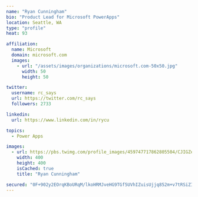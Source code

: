 ```yaml
---
name: "Ryan Cunningham"
bio: "Product Lead for Microsoft PowerApps"
location: Seattle, WA
type: "profile"
heat: 93

affiliation:
  name: Microsoft
  domain: microsoft.com
  images:
    - url: "/assets/images/organizations/microsoft.com-50x50.jpg"
      width: 50
      height: 50

twitter:
  username: rc_says
  url: https://twitter.com/rc_says
  followers: 2733

linkedin:
  url: https://www.linkedin.com/in/rycu

topics:
  - Power Apps

images:
  - url: https://pbs.twimg.com/profile_images/459747717862805504/CJIGZejd_400x400.png
    width: 400
    height: 400
    isCached: true
    title: "Ryan Cunningham"

secured: "0F+902y2EOrqKBoURqM/lkoHRMJveHG9TGf5UVhIZuisUjjq852m+v7tRSiZIuFufggQoRE8RbxDCntmppVfhgE/NGDQETRCEXa1ma2UFVp5ChJ5RfCAMW4hhDS9+NwdS4Yj4sRKUL19nvos4Os9vF2GdASrC/yyouJMXDExBBOodr59n+sgidnU4I8JI374srH9Cz/aB1SF3CBLt36MHvDFgdMTFAETefRhsgp4OHYMjIakCFR+3j6l1QiLHMTdr99tf3OIzT3AQIUSYFFa4nxuDXq/HuWUOBdeoxqMHyNu+bCT308NUA1fPT2cao8aGttXCzp+ncqKSn5RA2vhrDlWMYwXxCIL2jnQnk6er3ldXXRGp1VhRaPCzRBe6iLNe7RhFdWzBsZvUd8QFuXpBPpKt2BVle9SmJkIIA5eCow=;K+PM/XzXS8nXX4TWMgKv6Q=="
---
```


